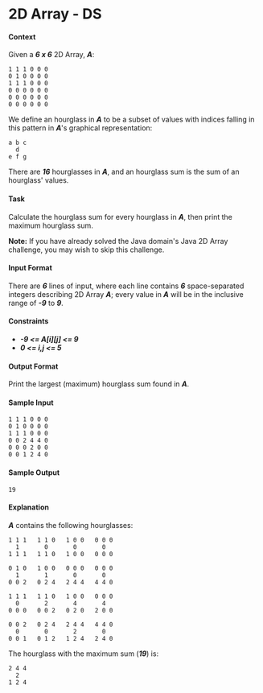 # 2D Array - DS

#### Context 
Given a __*6 x 6*__ 2D Array, __*A*__:
```
1 1 1 0 0 0
0 1 0 0 0 0
1 1 1 0 0 0
0 0 0 0 0 0
0 0 0 0 0 0
0 0 0 0 0 0
```
We define an hourglass in __*A*__ to be a subset of values with indices falling in this pattern in __*A*__'s graphical representation:
```
a b c
  d
e f g
```
There are __*16*__ hourglasses in __*A*__, and an hourglass sum is the sum of an hourglass' values.

#### Task 
Calculate the hourglass sum for every hourglass in __*A*__, then print the maximum hourglass sum.

__Note:__ If you have already solved the Java domain's Java 2D Array challenge, you may wish to skip this challenge.

#### Input Format
There are __*6*__ lines of input, where each line contains __*6*__ space-separated integers describing 2D Array __*A*__; every value in __*A*__ will be in the inclusive range of __*-9*__ to __*9*__.

#### Constraints
* __*-9 <= A[i][j] <= 9*__
* __*0 <= i,j <= 5*__

#### Output Format
Print the largest (maximum) hourglass sum found in __*A*__.

#### Sample Input
```
1 1 1 0 0 0
0 1 0 0 0 0
1 1 1 0 0 0
0 0 2 4 4 0
0 0 0 2 0 0
0 0 1 2 4 0
```

#### Sample Output
```
19
```

#### Explanation
__*A*__ contains the following hourglasses:
```
1 1 1   1 1 0   1 0 0   0 0 0
  1       0       0       0
1 1 1   1 1 0   1 0 0   0 0 0

0 1 0   1 0 0   0 0 0   0 0 0
  1       1       0       0
0 0 2   0 2 4   2 4 4   4 4 0

1 1 1   1 1 0   1 0 0   0 0 0
  0       2       4       4
0 0 0   0 0 2   0 2 0   2 0 0

0 0 2   0 2 4   2 4 4   4 4 0
  0       0       2       0
0 0 1   0 1 2   1 2 4   2 4 0
```
The hourglass with the maximum sum (__*19*__) is:
```
2 4 4
  2
1 2 4
```